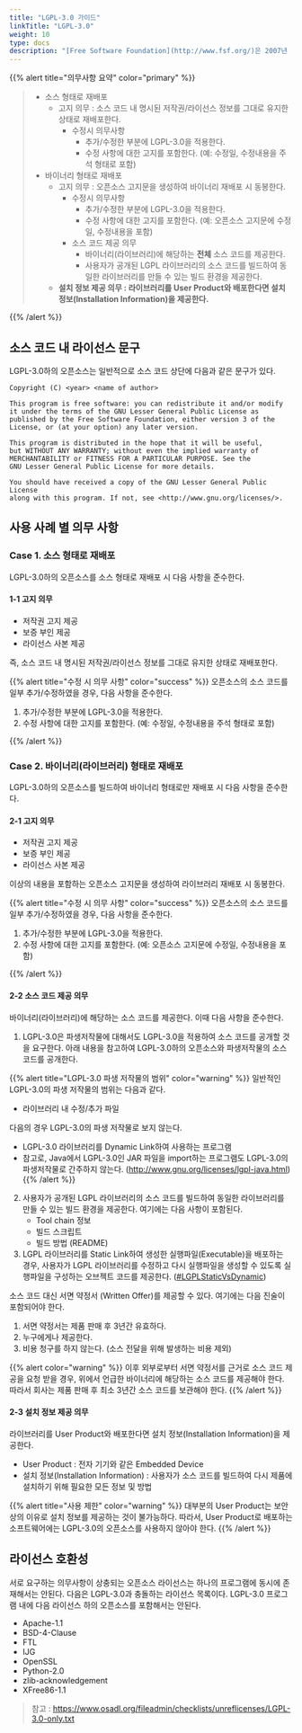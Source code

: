 ```yaml
---
title: "LGPL-3.0 가이드"
linkTitle: "LGPL-3.0"
weight: 10
type: docs
description: "[Free Software Foundation](http://www.fsf.org/)은 2007년 [LGPL-3.0](https://www.gnu.org/licenses/lgpl-3.0.en.html)을 공개하였다. LGPL-3.0은 LGPL-2.1과 유사한 의무사항을 갖지만, 추가로 User Product 배포 시, 설치 정보(Installation Information) 제공을 요구한다. "
---
```


{{% alert title="의무사항 요약" color="primary" %}}
<div class="-bg-100 p-3">

> - 소스 형태로 재배포 
>   - 고지 의무 : 소스 코드 내 명시된 저작권/라이선스 정보를 그대로 유지한 상태로 재배포한다. 
>     - 수정시 의무사항 
>       - 추가/수정한 부분에 LGPL-3.0을 적용한다.
>       - 수정 사항에 대한 고지를 포함한다. (예: 수정일, 수정내용을 주석 형태로 포함)
> - 바이너리 형태로 재배포 
>   - 고지 의무 : 오픈소스 고지문을 생성하여 바이너리 재배포 시 동봉한다. 
>     - 수정시 의무사항
>       - 추가/수정한 부분에 LGPL-3.0을 적용한다.
>       - 수정 사항에 대한 고지를 포함한다. (예: 오픈소스 고지문에 수정일, 수정내용을 포함)
>     - 소스 코드 제공 의무
>       - <span class="-text-warning">바이너리(라이브러리)에 해당하는 **전체** 소스 코드를 제공한다.</span>
>       - 사용자가 공개된 LGPL 라이브러리의 소스 코드를 빌드하여 동일한 라이브러리를 만들 수 있는  <span class="-text-warning">빌드 환경</span>을 제공한다.
>   - **설치 정보 제공 의무 : 라이브러리를 User Product와 배포한다면 설치 정보(Installation Information)을 제공한다.**

</div>
{{% /alert %}}

## 소스 코드 내 라이선스 문구
LGPL-3.0하의 오픈소스는 일반적으로 소스 코드 상단에 다음과 같은 문구가 있다. 

~~~
Copyright (C) <year> <name of author>
 
This program is free software: you can redistribute it and/or modify
it under the terms of the GNU Lesser General Public License as
published by the Free Software Foundation, either version 3 of the
License, or (at your option) any later version.
 
This program is distributed in the hope that it will be useful,
but WITHOUT ANY WARRANTY; without even the implied warranty of
MERCHANTABILITY or FITNESS FOR A PARTICULAR PURPOSE. See the
GNU Lesser General Public License for more details.
 
You should have received a copy of the GNU Lesser General Public License
along with this program. If not, see <http://www.gnu.org/licenses/>.
~~~

## 사용 사례 별 의무 사항
### Case 1. 소스 형태로 재배포 
LGPL-3.0하의 오픈소스를 소스 형태로 재배포 시 다음 사항을 준수한다.

#### 1-1 고지 의무
* 저작권 고지 제공
* 보증 부인 제공
* 라이선스 사본 제공

즉, 소스 코드 내 명시된 저작권/라이선스 정보를 그대로 유지한 상태로 재배포한다. 


{{% alert title="수정 시 의무 사항" color="success" %}}
오픈소스의 소스 코드를 일부 추가/수정하였을 경우, 다음 사항을 준수한다. 

1. 추가/수정한 부분에 LGPL-3.0을 적용한다. 
2. 수정 사항에 대한 고지를 포함한다. (예: 수정일, 수정내용을 주석 형태로 포함)

{{% /alert %}}

### Case 2. 바이너리(라이브러리) 형태로 재배포

LGPL-3.0하의 오픈소스를 빌드하여 바이너리 형태로만 재배포 시 다음 사항을 준수한다. 

#### 2-1 고지 의무
* 저작권 고지 제공
* 보증 부인 제공
* 라이선스 사본 제공

이상의 내용을 포함하는 오픈소스 고지문을 생성하여 라이브러리 재배포 시 동봉한다. 

{{% alert title="수정 시 의무 사항" color="success" %}}
오픈소스의 소스 코드를 일부 추가/수정하였을 경우, 다음 사항을 준수한다. 

1. 추가/수정한 부분에 LGPL-3.0을 적용한다. 
2. 수정 사항에 대한 고지를 포함한다. (예: 오픈소스 고지문에 수정일, 수정내용을 포함)

{{% /alert %}}

#### 2-2 소스 코드 제공 의무
바이너리(라이브러리)에 해당하는 소스 코드를 제공한다. 이때 다음 사항을 준수한다. 

1. LGPL-3.0은 파생저작물에 대해서도 LGPL-3.0을 적용하여 소스 코드를 공개할 것을 요구한다. 아래 내용을 참고하여 LGPL-3.0하의 오픈소스와 파생저작물의 소스 코드를 공개한다.

{{% alert title="LGPL-3.0 파생 저작물의 범위" color="warning" %}}
일반적인 LGPL-3.0의 파생 저작물의 범위는 다음과 같다. 

* 라이브러리 내 수정/추가 파일

다음의 경우 LGPL-3.0의 파생 저작물로 보지 않는다. 

* LGPL-3.0 라이브러리를 Dynamic Link하여 사용하는 프로그램
* 참고로, Java에서 LGPL-3.0인 JAR 파일을 import하는 프로그램도 LGPL-3.0의 파생저작물로 간주하지 않는다. (http://www.gnu.org/licenses/lgpl-java.html) 
{{% /alert %}}

2. 사용자가 공개된 LGPL 라이브러리의 소스 코드를 빌드하여 동일한 라이브러리를 만들 수 있는 빌드 환경을 제공한다. 여기에는 다음 사항이 포함된다. 
   * Tool chain 정보
   * 빌드 스크립트
   * 빌드 방법 (README)
3. LGPL 라이브러리를 Static Link하여 생성한 실행파일(Executable)을 배포하는 경우, 사용자가 LGPL 라이브러리를 수정하고 다시 실행파일을 생성할 수 있도록 실행파일을 구성하는 오브젝트 코드를 제공한다. ([#LGPLStaticVsDynamic](https://www.gnu.org/licenses/gpl-faq.en.html#LGPLStaticVsDynamic))


소스 코드 대신 서면 약정서 (Written Offer)를 제공할 수 있다. 여기에는 다음 진술이 포함되어야 한다. 

1. 서면 약정서는 제품 판매 후 3년간 유효하다.
2. 누구에게나 제공한다.
3. 비용 청구를 하지 않는다. (소스 전달을 위해 발생하는 비용 제외)

{{% alert color="warning" %}}
이후 외부로부터 서면 약정서를 근거로 소스 코드 제공을 요청 받을 경우, 위에서 언급한 바이너리에 해당하는 소스 코드를 제공해야 한다. 따라서 회사는 제품 판매 후 최소 3년간 소스 코드를 보관해야 한다.
{{% /alert %}}

#### 2-3 설치 정보 제공 의무
라이브러리를 User Product와 배포한다면 설치 정보(Installation Information)을 제공한다. 

- User Product : 전자 기기와 같은 Embedded Device
- 설치 정보(Installation Information) : 사용자가 소스 코드를 빌드하여 다시 제품에 설치하기 위해 필요한 모든 정보 및 방법

{{% alert title="사용 제한" color="warning" %}}
대부분의 User Product는 보안상의 이유로 설치 정보를 제공하는 것이 불가능하다. 따라서, User Product로 배포하는 소프트웨어에는 LGPL-3.0의 오픈소스를 사용하지 않아야 한다. 
{{% /alert %}}

## 라이선스 호환성
서로 요구하는 의무사항이 상충되는 오픈소스 라이선스는 하나의 프로그램에 동시에 존재해서는 안된다. 다음은 LGPL-3.0과 충돌하는 라이선스 목록이다. LGPL-3.0 프로그램 내에 다음 라이선스 하의 오픈소스를 포함해서는 안된다.

* Apache-1.1
* BSD-4-Clause
* FTL
* IJG
* OpenSSL
* Python-2.0
* zlib-acknowledgement
* XFree86-1.1

> 참고 : https://www.osadl.org/fileadmin/checklists/unreflicenses/LGPL-3.0-only.txt